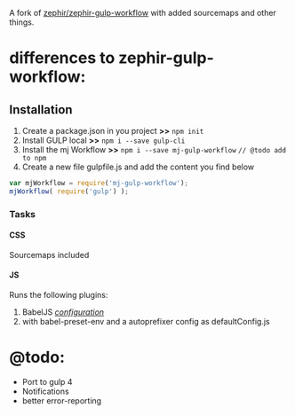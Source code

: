 A fork of [zephir/zephir-gulp-workflow](https://github.com/zephir/zephir-gulp-workflow) with added sourcemaps and other things.

# differences to zephir-gulp-workflow:

## Installation

1. Create a package.json in you project **>>** `npm init`
2. Install GULP local **>>** `npm i --save gulp-cli`
3. Install the mj Workflow **>>** `npm i --save mj-gulp-workflow` `// @todo add to npm`
4. Create a new file gulpfile.js and add the content you find below

```js
var mjWorkflow = require('mj-gulp-workflow');
mjWorkflow( require('gulp') );
```

### Tasks


#### CSS

Sourcemaps included

#### JS

Runs the following plugins:

1. BabelJS *[configuration](https://github.com/babel/gulp-babel#api)*
2. with babel-preset-env and a autoprefixer config as defaultConfig.js

# @todo:
- Port to gulp 4
- Notifications
- better error-reporting